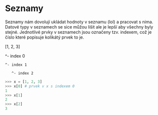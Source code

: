 # Seznamy

Seznamy nám dovolují ukládat hodnoty v seznamu (lol) a pracovat s nima.
Datové typy v seznamech se sice můžou lišit ale je lepší aby všechny
byly stejné. Jednotlivé prvky v seznamech jsou označeny tzv. indexem, 
což je číslo které popisuje kolikátý prvek to je.


[1, 2, 3]

 ^- index 0

    ^- index 1

       ^- index 2

```python
>>> x = [1, 2, 3]
>>> x[0] # prvek v x s indexem 0
1
>>> x[1]
2
>>> x[2]
3
```

